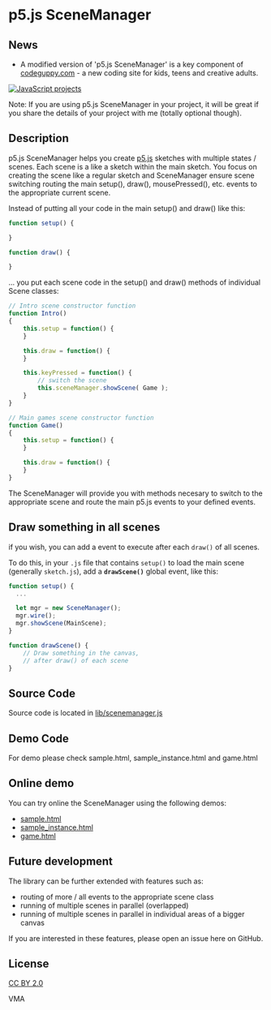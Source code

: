 p5.js SceneManager
==================

News
----

- A modified version of 'p5.js SceneManager' is a key component of [codeguppy.com](https://codeguppy.com) - a new coding site for kids, teens and creative adults.

[![JavaScript projects](img/creative_projects.png)](https://codeguppy.com)

Note: If you are using p5.js SceneManager in your project, it will be great if you share the details of your project with me (totally optional though).


Description
-----------

p5.js SceneManager helps you create [p5.js](https://github.com/processing/p5.js) sketches with multiple states / scenes.
Each scene is a like a sketch within the main sketch. You focus on creating
the scene like a regular sketch and SceneManager ensure scene switching
routing the main setup(), draw(), mousePressed(), etc. events to the 
appropriate current scene.

Instead of putting all your code in the main setup() and draw() like this:

```JavaScript
function setup() {

}

function draw() {

}
```

... you put each scene code in the setup() and draw() methods of individual Scene classes:

```JavaScript
// Intro scene constructor function
function Intro()
{
    this.setup = function() {
    }

    this.draw = function() {
    }

    this.keyPressed = function() {
        // switch the scene
        this.sceneManager.showScene( Game );
    }
}

// Main games scene constructor function
function Game()
{
    this.setup = function() {
    }

    this.draw = function() {
    }
}
```

The SceneManager will provide you with methods necesary to switch to the appropriate scene and route the main p5.js events to your defined events.

## Draw something in all scenes

if you wish, you can add a event to execute after each
`draw()` of all scenes. 

To do this, in your `.js` file that contains `setup()`
to load the main scene (generally `sketch.js`), add
a **`drawScene()`** global event, like this:

```js
function setup() {
  ...

  let mgr = new SceneManager();
  mgr.wire();
  mgr.showScene(MainScene);
}

function drawScene() {
    // Draw something in the canvas,
    // after draw() of each scene
}
```

Source Code
-----------

Source code is located in [lib/scenemanager.js](lib/scenemanager.js)


Demo Code
---------

For demo please check sample.html, sample_instance.html and game.html


Online demo
-----------

You can try online the SceneManager using the following demos:

- [sample.html](https://mveteanu.github.io/p5.SceneManager/sample.html)
- [sample_instance.html](https://mveteanu.github.io/p5.SceneManager/sample_instance.html)
- [game.html](https://mveteanu.github.io/p5.SceneManager/game.html)


Future development
------------------

The library can be further extended with features such as:
- routing of more / all events to the appropriate scene class
- running of multiple scenes in parallel (overlapped)
- running of multiple scenes in parallel in individual areas of a bigger canvas

If you are interested in these features, please open an issue here on GitHub.


License
-------

[CC BY 2.0](https://creativecommons.org/licenses/by/2.0/)

VMA
